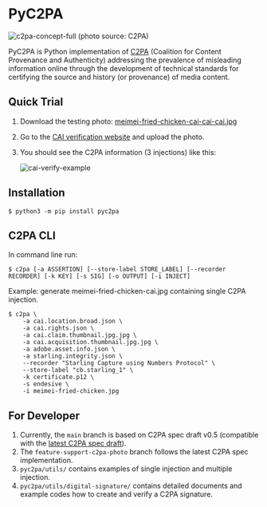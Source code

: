 # PyC2PA

![c2pa-concept-full](https://user-images.githubusercontent.com/292790/131794471-411556ae-3186-4a85-a62a-e30cc0a77764.jpg)
(photo source: C2PA)

PyC2PA is Python implementation of [C2PA](https://c2pa.org/) (Coalition for Content Provenance and Authenticity) addressing the prevalence of misleading information online through the development of technical standards for certifying the source and history (or provenance) of media content.

## Quick Trial

1. Download the testing photo: [meimei-fried-chicken-cai-cai-cai.jpg](![c2pa-concept-full](https://user-images.githubusercontent.com/292790/131794471-411556ae-3186-4a85-a62a-e30cc0a77764.jpg))
1. Go to the [CAI verification website](https://verify.contentauthenticity.org/) and upload the photo.
1. You should see the C2PA information (3 injections) like this:

    ![cai-verify-example](https://user-images.githubusercontent.com/292790/131798257-21159c2a-a958-431b-aaea-1649b27aaaaf.png)

## Installation

```
$ python3 -m pip install pyc2pa
```

## C2PA CLI

In command line run:

```
$ c2pa [-a ASSERTION] [--store-label STORE_LABEL] [--recorder RECORDER] [-k KEY] [-s SIG] [-o OUTPUT] [-i INJECT]
```

Example: generate meimei-fried-chicken-cai.jpg containing single C2PA injection.

```
$ c2pa \
    -a cai.location.broad.json \
    -a cai.rights.json \
    -a cai.claim.thumbnail.jpg.jpg \
    -a cai.acquisition.thumbnail.jpg.jpg \
    -a adobe.asset.info.json \
    -a starling.integrity.json \
    --recorder "Starling Capture using Numbers Protocol" \
    --store-label "cb.starling_1" \
    -k certificate.p12 \
    -s endesive \
    -i meimei-fried-chicken.jpg
```

## For Developer

1. Currently, the `main` branch is based on C2PA spec draft v0.5 (compatible with the [latest C2PA spec draft](https://c2pa.org/public-draft/)).
2. The `feature-support-c2pa-photo` branch follows the latest C2PA spec implementation.
3. `pyc2pa/utils/` contains examples of single injection and multiple injection.
4. `pyc2pa/utils/digital-signature/` contains detailed documents and example codes how to create and verify a C2PA signature.

